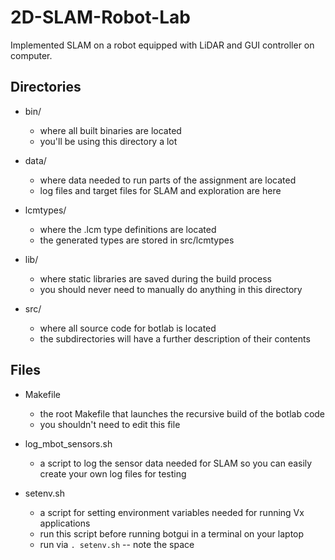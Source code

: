 # 2D-SLAM-Robot-Lab
Implemented SLAM on a robot equipped with LiDAR and GUI controller on computer.


## Directories

- bin/
    - where all built binaries are located
    - you'll be using this directory a lot
    
- data/
    - where data needed to run parts of the assignment are located
    - log files and target files for SLAM and exploration are here
    
- lcmtypes/
    - where the .lcm type definitions are located
    - the generated types are stored in src/lcmtypes
    
- lib/
    - where static libraries are saved during the build process
    - you should never need to manually do anything in this directory
    
- src/
    - where all source code for botlab is located
    - the subdirectories will have a further description of their contents
    

## Files

- Makefile
    - the root Makefile that launches the recursive build of the botlab code
    - you shouldn't need to edit this file
    
- log_mbot_sensors.sh
    - a script to log the sensor data needed for SLAM so you can easily create your own log files 
      for testing

- setenv.sh
    - a script for setting environment variables needed for running Vx applications
    - run this script before running botgui in a terminal on your laptop
    - run via `. setenv.sh` -- note the space
